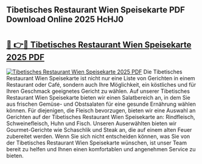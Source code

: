## Tibetisches Restaurant Wien Speisekarte PDF Download Online 2025 HcHJ0

# <h2><a href="http://gc5ken.nevu.top/?p=Tibetisches+Restaurant+Wien+Speisekarte">🔗 👉🔴 Tibetisches Restaurant Wien Speisekarte 2025 PDF</a></h2>

[![Tibetisches Restaurant Wien Speisekarte 2025 PDF](https://i.imgur.com/dBaPXMq.png)](http://gc5ken.nevu.top/?p=Tibetisches+Restaurant+Wien+Speisekarte)
Die Tibetisches Restaurant Wien Speisekarte ist nicht nur eine Liste von Gerichten in einem Restaurant oder Café, sondern auch Ihre Möglichkeit, ein köstliches und für Ihren Geschmack geeignetes Gericht zu wählen. Auf unserer Tibetisches Restaurant Wien Speisekarte bieten wir einen Salatbereich an, in dem Sie aus frischen Gemüse- und Obstsalaten für eine gesunde Ernährung wählen können. Für diejenigen, die Fleisch bevorzugen, bieten wir eine Auswahl an Gerichten auf der Tibetisches Restaurant Wien Speisekarte an: Rindfleisch, Schweinefleisch, Huhn und Fisch. Unseren Auserwählten bieten wir Gourmet-Gerichte wie Schaschlik und Steak an, die auf einem alten Feuer zubereitet werden. Wenn Sie sich nicht entscheiden können, was Sie von der Tibetisches Restaurant Wien Speisekarte wünschen, ist unser Team bereit zu helfen und Ihnen einen komfortablen und angenehmen Service zu bieten.
